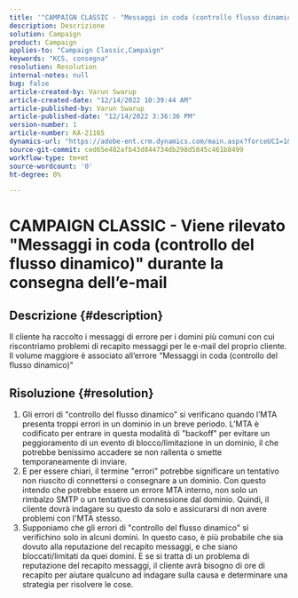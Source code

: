 ```yaml
---
title: '"CAMPAIGN CLASSIC - "Messaggi in coda (controllo flusso dinamico)\" rilevato durante la consegna e-mail"'
description: Descrizione
solution: Campaign
product: Campaign
applies-to: "Campaign Classic,Campaign"
keywords: "KCS, consegna"
resolution: Resolution
internal-notes: null
bug: false
article-created-by: Varun Swarup
article-created-date: "12/14/2022 10:39:44 AM"
article-published-by: Varun Swarup
article-published-date: "12/14/2022 3:36:36 PM"
version-number: 1
article-number: KA-21165
dynamics-url: "https://adobe-ent.crm.dynamics.com/main.aspx?forceUCI=1&pagetype=entityrecord&etn=knowledgearticle&id=306a509a-9b7b-ed11-81ac-6045bd006e5a"
source-git-commit: ced65e482afb43d844734db298d5845c461b8499
workflow-type: tm+mt
source-wordcount: '0'
ht-degree: 0%

---
```


# CAMPAIGN CLASSIC - Viene rilevato &quot;Messaggi in coda (controllo del flusso dinamico)&quot; durante la consegna dell’e-mail

## Descrizione {#description}


Il cliente ha raccolto i messaggi di errore per i domini più comuni con cui riscontriamo problemi di recapito messaggi per le e-mail del proprio cliente. Il volume maggiore è associato all’errore &quot;Messaggi in coda (controllo del flusso dinamico)&quot;


## Risoluzione {#resolution}


1. Gli errori di &quot;controllo del flusso dinamico&quot; si verificano quando l’MTA presenta troppi errori in un dominio in un breve periodo. L’MTA è codificato per entrare in questa modalità di &quot;backoff&quot; per evitare un peggioramento di un evento di blocco/limitazione in un dominio, il che potrebbe benissimo accadere se non rallenta o smette temporaneamente di inviare.
2. E per essere chiari, il termine &quot;errori&quot; potrebbe significare un tentativo non riuscito di connettersi o consegnare a un dominio. Con questo intendo che potrebbe essere un errore MTA interno, non solo un rimbalzo SMTP o un tentativo di connessione dal dominio. Quindi, il cliente dovrà indagare su questo da solo e assicurarsi di non avere problemi con l&#39;MTA stesso.
3. Supponiamo che gli errori di &quot;controllo del flusso dinamico&quot; si verifichino solo in alcuni domini. In questo caso, è più probabile che sia dovuto alla reputazione del recapito messaggi, e che siano bloccati/limitati da quei domini. E se si tratta di un problema di reputazione del recapito messaggi, il cliente avrà bisogno di ore di recapito per aiutare qualcuno ad indagare sulla causa e determinare una strategia per risolvere le cose.

